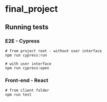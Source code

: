 # final_project

## Running tests

### E2E - Cypress
```
# from project root - without user interface
npm run cypress:run

# with user interface
npm run cypress:open
```

### Front-end - React
```
# from client folder
npm run test
```